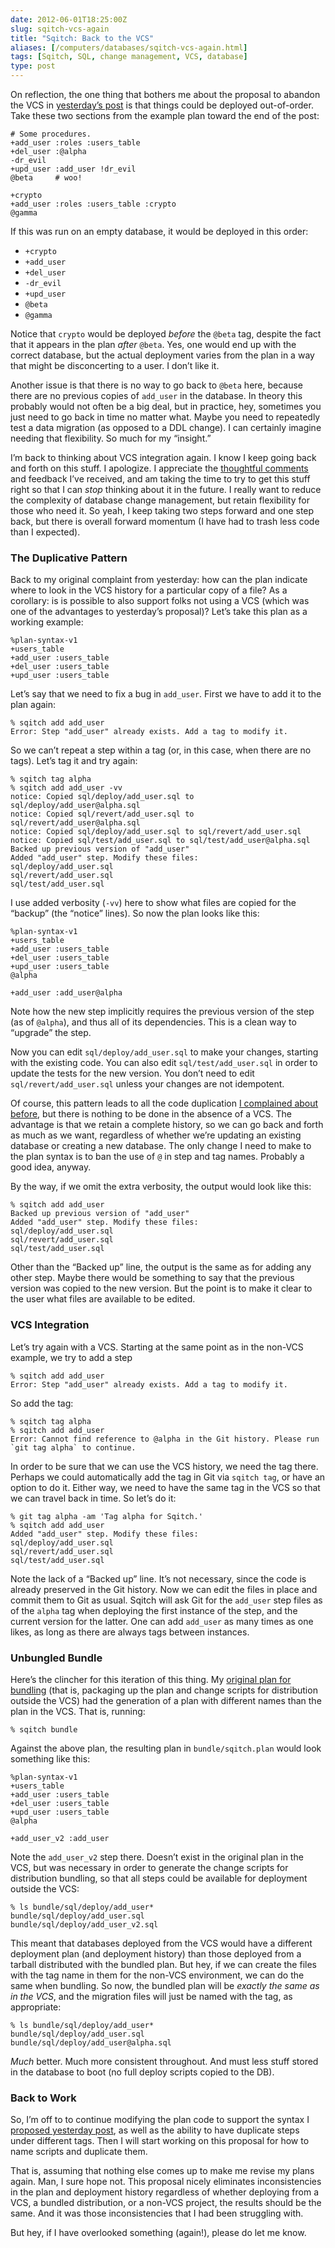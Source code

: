 ```yaml
--- 
date: 2012-06-01T18:25:00Z
slug: sqitch-vcs-again
title: "Sqitch: Back to the VCS"
aliases: [/computers/databases/sqitch-vcs-again.html]
tags: [Sqitch, SQL, change management, VCS, database]
type: post
---
```


<p>On reflection, the one thing that bothers me about the proposal to abandon the VCS in <a href="/computers/databases/evolving-sqitch-plan.html">yesterday’s post</a> is that things could be deployed out-of-order. Take these two sections from the example plan toward the end of the post:</p>

<pre><code># Some procedures.
+add_user :roles :users_table
+del_user :@alpha
-dr_evil
+upd_user :add_user !dr_evil
@beta     # woo!

+crypto
+add_user :roles :users_table :crypto
@gamma
</code></pre>

<p>If this was run on an empty database, it would be deployed in this order:</p>

<ul>
<li><code>+crypto</code></li>
<li><code>+add_user</code></li>
<li><code>+del_user</code></li>
<li><code>-dr_evil</code></li>
<li><code>+upd_user</code></li>
<li><code>@beta</code></li>
<li><code>@gamma</code></li>
</ul>


<p>Notice that <code>crypto</code> would be deployed <em>before</em> the <code>@beta</code> tag, despite the fact that it appears in the plan <em>after</em> <code>@beta</code>. Yes, one would end up with the correct database, but the actual deployment varies from the plan in a way that might be disconcerting to a user. I don’t like it.</p>

<p>Another issue is that there is no way to go back to <code>@beta</code> here, because there are no previous copies of   <code>add_user</code> in the database. In theory this probably would not often be a big deal, but in practice, hey, sometimes you just need to go back in time no matter what. Maybe you need to repeatedly test a data migration (as opposed to a DDL change). I can certainly imagine needing that flexibility. So much for my “insight.”</p>

<p>I’m back to thinking about VCS integration again. I know I keep going back and forth on this stuff. I apologize. I appreciate the <a href="/computers/databases/evolving-sqitch-plan.html#tb">thoughtful comments</a> and feedback I’ve received, and am taking the time to try to get this stuff right so that I can <em>stop</em> thinking about it in the future. I really want to reduce the complexity of database change management, but retain flexibility for those who need it. So yeah, I keep taking two steps forward and one step back, but there is overall forward momentum (I have had to trash less code than I expected).</p>

<h3>The Duplicative Pattern</h3>

<p>Back to my original complaint from yesterday: how can the plan indicate where to look in the VCS history for a particular copy of a file? As a corollary: is is possible to also support folks not using a VCS (which was one of the advantages to yesterday’s proposal)? Let’s take this plan as a working example:</p>

<pre><code>%plan-syntax-v1
+users_table
+add_user :users_table
+del_user :users_table
+upd_user :users_table
</code></pre>

<p>Let’s say that we need to fix a bug in <code>add_user</code>. First we have to add it to the plan again:</p>

<pre><code>% sqitch add add_user
Error: Step "add_user" already exists. Add a tag to modify it.
</code></pre>

<p>So we can’t repeat a step within a tag (or, in this case, when there are no tags). Let’s tag it and try again:</p>

<pre><code>% sqitch tag alpha
% sqitch add add_user -vv
notice: Copied sql/deploy/add_user.sql to sql/deploy/add_user@alpha.sql
notice: Copied sql/revert/add_user.sql to sql/revert/add_user@alpha.sql
notice: Copied sql/deploy/add_user.sql to sql/revert/add_user.sql
notice: Copied sql/test/add_user.sql to sql/test/add_user@alpha.sql
Backed up previous version of "add_user"
Added "add_user" step. Modify these files:
sql/deploy/add_user.sql
sql/revert/add_user.sql
sql/test/add_user.sql
</code></pre>

<p>I use added verbosity (<code>-vv</code>) here to show what files are copied for the “backup” (the “notice” lines).
So now the plan looks like this:</p>

<pre><code>%plan-syntax-v1
+users_table
+add_user :users_table
+del_user :users_table
+upd_user :users_table
@alpha

+add_user :add_user@alpha
</code></pre>

<p>Note how the new step implicitly requires the previous version of the step (as of <code>@alpha</code>), and thus all of its dependencies. This is a clean way to “upgrade” the step.</p>

<p>Now you can edit <code>sql/deploy/add_user.sql</code> to make your changes, starting with the existing code. You can also edit <code>sql/test/add_user.sql</code> in order to update the tests for the new version. You don’t need to edit <code>sql/revert/add_user.sql</code> unless your changes are not idempotent.</p>

<p>Of course, this pattern leads to all the code duplication <a href="/computers/databases/sql-change-management-sans-redundancy.html">I complained about before</a>, but there is nothing to be done in the absence of a VCS. The advantage is that we retain a complete history, so we can go back and forth as much as we want, regardless of whether we’re updating an existing database or creating a new database. The only change I need to make to the plan syntax is to ban the use of <code>@</code> in step and tag names. Probably a good idea, anyway.</p>

<p>By the way, if we omit the extra verbosity, the output would look like this:</p>

<pre><code>% sqitch add add_user
Backed up previous version of "add_user"
Added "add_user" step. Modify these files:
sql/deploy/add_user.sql
sql/revert/add_user.sql
sql/test/add_user.sql
</code></pre>

<p>Other than the “Backed up” line, the output is the same as for adding any other step. Maybe there would be something to say that the previous version was copied to the new version. But the point is to make it clear to the user what files are available to be edited.</p>

<h3>VCS Integration</h3>

<p>Let’s try again with a VCS. Starting at the same point as in the non-VCS example, we try to add a step</p>

<pre><code>% sqitch add add_user
Error: Step "add_user" already exists. Add a tag to modify it.
</code></pre>

<p>So add the tag:</p>

<pre><code>% sqitch tag alpha
% sqitch add add_user
Error: Cannot find reference to @alpha in the Git history. Please run `git tag alpha` to continue.
</code></pre>

<p>In order to be sure that we can use the VCS history, we need the tag there. Perhaps we could automatically add the tag in Git via <code>sqitch tag</code>, or have an option to do it. Either way, we need to have the same tag in the VCS so that we can travel back in time. So let’s do it:</p>

<pre><code>% git tag alpha -am 'Tag alpha for Sqitch.'
% sqitch add add_user
Added "add_user" step. Modify these files:
sql/deploy/add_user.sql
sql/revert/add_user.sql
sql/test/add_user.sql
</code></pre>

<p>Note the lack of a “Backed up” line. It’s not necessary, since the code is already preserved in the Git history. Now we can edit the files in place and commit them to Git as usual. Sqitch will ask Git for the <code>add_user</code> step files as of the <code>alpha</code> tag when deploying the first instance of the step, and the current version for the latter. One can add <code>add_user</code> as many times as one likes, as long as there are always tags between instances.</p>

<h3>Unbungled Bundle</h3>

<p>Here’s the clincher for this iteration of this thing. My <a href="http://search.cpan.org/~dwheeler/App-Sqitch-0.31-TRIAL/lib/sqitchtutorial.pod#Ship_It!">original plan for bundling</a> (that is, packaging up the plan and change scripts for distribution outside the VCS) had the generation of a plan with different names than the plan in the VCS. That is, running:</p>

<pre><code>% sqitch bundle
</code></pre>

<p>Against the above plan, the resulting plan in <code>bundle/sqitch.plan</code> would look something like this:</p>

<pre><code>%plan-syntax-v1
+users_table
+add_user :users_table
+del_user :users_table
+upd_user :users_table
@alpha

+add_user_v2 :add_user
</code></pre>

<p>Note the <code>add_user_v2</code> step there. Doesn’t exist in the original plan in the VCS, but was necessary in order to generate the change scripts for distribution bundling, so that all steps could be available for deployment outside the VCS:</p>

<pre><code>% ls bundle/sql/deploy/add_user*
bundle/sql/deploy/add_user.sql
bundle/sql/deploy/add_user_v2.sql
</code></pre>

<p>This meant that databases deployed from the VCS would have a different deployment plan (and deployment history) than those deployed from a tarball distributed with the bundled plan. But hey, if we can create the files with the tag name in them for the non-VCS environment, we can do the same when bundling. So now, the bundled plan will be <em>exactly the same as in the VCS</em>, and the migration files will just be named with the tag, as appropriate:</p>

<pre><code>% ls bundle/sql/deploy/add_user*
bundle/sql/deploy/add_user.sql
bundle/sql/deploy/add_user@alpha.sql
</code></pre>

<p><em>Much</em> better. Much more consistent throughout. And must less stuff stored in the database to boot (no full deploy scripts copied to the DB).</p>

<h3>Back to Work</h3>

<p>So, I’m off to to continue modifying the plan code to support the syntax I <a href="/computers/databases/evolving-sqitch-plan.html">proposed yesterday post</a>, as well as the ability to have duplicate steps under different tags. Then I will start working on this proposal for how to name scripts and duplicate them.</p>

<p>That is, assuming that nothing else comes up to make me revise my plans again. Man, I sure hope not. This proposal nicely eliminates inconsistencies in the plan and deployment history regardless of whether deploying from a VCS, a bundled distribution, or a non-VCS project, the results should be the same. And it was those inconsistencies that I had been struggling with.</p>

<p>But hey, if I have overlooked something (again!), please do let me know.</p>
